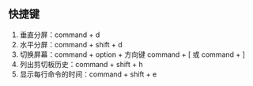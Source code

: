 ## 快捷键
1. 垂直分屏：command + d
2. 水平分屏：command + shift + d
3. 切换屏幕：command + option + 方向键 command + [ 或 command + ]
4. 列出剪切板历史：command + shift + h
5. 显示每行命令的时间：command + shift + e
